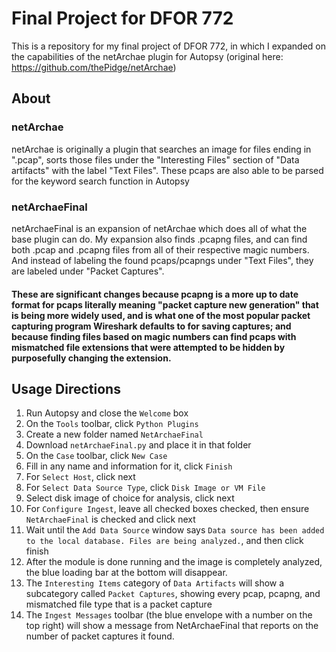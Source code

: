 # Final Project for DFOR 772

This is a repository for my final project of DFOR 772, in which I expanded on the capabilities of the netArchae plugin for Autopsy (original here: https://github.com/thePidge/netArchae)

## About 
### netArchae
netArchae is originally a plugin that searches an image for files ending in ".pcap", sorts those files under the "Interesting Files" section of "Data artifacts" with the label "Text Files". These pcaps are also able to be parsed for the keyword search function in Autopsy
### netArchaeFinal
netArchaeFinal is an expansion of netArchae which does all of what the base plugin can do. My expansion also finds .pcapng files, and can find both .pcap and .pcapng files from all of their respective magic numbers. And instead of labeling the found pcaps/pcapngs under "Text Files", they are labeled under "Packet Captures". 

#### These are significant changes because pcapng is a more up to date format for pcaps literally meaning "packet capture new generation" that is being more widely used, and is what one of the most popular packet capturing program Wireshark defaults to for saving captures; and because finding files based on magic numbers can find pcaps with mismatched file extensions that were attempted to be hidden by purposefully changing the extension.

## Usage Directions
1. Run Autopsy and close the ```Welcome``` box
2. On the ```Tools``` toolbar, click ```Python Plugins```
3. Create a new folder named ```NetArchaeFinal```
4. Download ```netArchaeFinal.py``` and place it in that folder
5. On the ```Case``` toolbar, click ```New Case```
6. Fill in any name and information for it, click ```Finish```
7. For ```Select Host```, click next
8. For ```Select Data Source Type```, click ```Disk Image or VM File```
9. Select disk image of choice for analysis, click next
10. For ```Configure Ingest```, leave all checked boxes checked, then ensure ```NetArchaeFinal``` is checked and click next
11. Wait until the ```Add Data Source``` window says ```Data source has been added to the local database. Files are being analyzed.```, and then click finish
12. After the module is done running and the image is completely analyzed, the blue loading bar at the bottom will disappear.
13. The ```Interesting Items``` category of ```Data Artifacts``` will show a subcategory called ```Packet Captures```, showing every pcap, pcapng, and mismatched file type that is a packet capture
14. The ```Ingest Messages``` toolbar (the blue envelope with a number on the top right) will show a message from NetArchaeFinal that reports on the number of packet captures it found.
